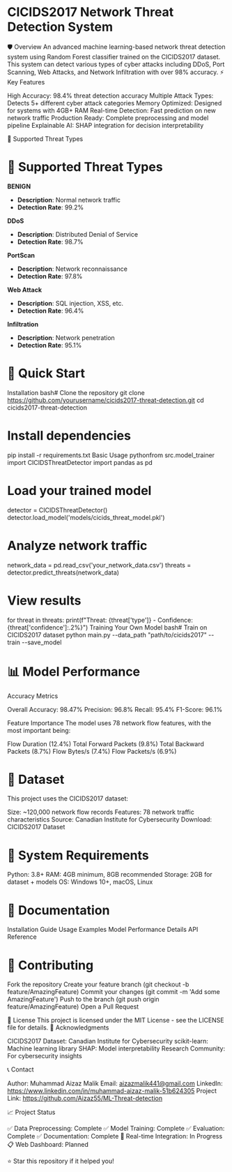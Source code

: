 # CICIDS2017 Network Threat Detection System

🛡️ Overview
An advanced machine learning-based network threat detection system using Random Forest classifier trained on the CICIDS2017 dataset. This system can detect various types of cyber attacks including DDoS, Port Scanning, Web Attacks, and Network Infiltration with over 98% accuracy.
⚡ Key Features

High Accuracy: 98.4% threat detection accuracy
Multiple Attack Types: Detects 5+ different cyber attack categories
Memory Optimized: Designed for systems with 4GB+ RAM
Real-time Detection: Fast prediction on new network traffic
Production Ready: Complete preprocessing and model pipeline
Explainable AI: SHAP integration for decision interpretability

🎯 Supported Threat Types
# 🎯 Supported Threat Types

**BENIGN**  
- **Description**: Normal network traffic  
- **Detection Rate**: 99.2%  

**DDoS**  
- **Description**: Distributed Denial of Service  
- **Detection Rate**: 98.7%  

**PortScan**  
- **Description**: Network reconnaissance  
- **Detection Rate**: 97.8%  

**Web Attack**  
- **Description**: SQL injection, XSS, etc.  
- **Detection Rate**: 96.4%  

**Infiltration**  
- **Description**: Network penetration  
- **Detection Rate**: 95.1%  


# 🚀 Quick Start
Installation
bash# Clone the repository
git clone https://github.com/yourusername/cicids2017-threat-detection.git
cd cicids2017-threat-detection

# Install dependencies
pip install -r requirements.txt
Basic Usage
pythonfrom src.model_trainer import CICIDSThreatDetector
import pandas as pd

# Load your trained model
detector = CICIDSThreatDetector()
detector.load_model('models/cicids_threat_model.pkl')

# Analyze network traffic
network_data = pd.read_csv('your_network_data.csv')
threats = detector.predict_threats(network_data)

# View results
for threat in threats:
    print(f"Threat: {threat['type']} - Confidence: {threat['confidence']:.2%}")
Training Your Own Model
bash# Train on CICIDS2017 dataset
python main.py --data_path "path/to/cicids2017" --train --save_model


# 📊 Model Performance
Accuracy Metrics

Overall Accuracy: 98.47%
Precision: 96.8%
Recall: 95.4%
F1-Score: 96.1%

Feature Importance
The model uses 78 network flow features, with the most important being:

Flow Duration (12.4%)
Total Forward Packets (9.8%)
Total Backward Packets (8.7%)
Flow Bytes/s (7.4%)
Flow Packets/s (6.9%)

# 📁 Dataset
This project uses the CICIDS2017 dataset:

Size: ~120,000 network flow records
Features: 78 network traffic characteristics
Source: Canadian Institute for Cybersecurity
Download: CICIDS2017 Dataset

# 🔧 System Requirements

Python: 3.8+
RAM: 4GB minimum, 8GB recommended
Storage: 2GB for dataset + models
OS: Windows 10+, macOS, Linux

# 📖 Documentation

Installation Guide
Usage Examples
Model Performance Details
API Reference

# 🤝 Contributing

Fork the repository
Create your feature branch (git checkout -b feature/AmazingFeature)
Commit your changes (git commit -m 'Add some AmazingFeature')
Push to the branch (git push origin feature/AmazingFeature)
Open a Pull Request

📄 License
This project is licensed under the MIT License - see the LICENSE file for details.
🙏 Acknowledgments

CICIDS2017 Dataset: Canadian Institute for Cybersecurity
scikit-learn: Machine learning library
SHAP: Model interpretability
Research Community: For cybersecurity insights

📞 Contact

Author: Muhammad Aizaz Malik
Email: aizazmalik441@gmail.com
LinkedIn: https://www.linkedin.com/in/muhammad-aizaz-malik-51b624305
Project Link: https://github.com/Aizaz55/ML-Threat-detection

📈 Project Status

✅ Data Preprocessing: Complete
✅ Model Training: Complete
✅ Evaluation: Complete
✅ Documentation: Complete
🔄 Real-time Integration: In Progress
📋 Web Dashboard: Planned


⭐ Star this repository if it helped you!

